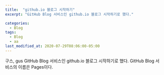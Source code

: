 ```yaml
---
title:  "github.io 블로그 시작하기"
excerpt: "GitHub Blog 서비스인 github.io 블로그 시작하기로 했다."

categories:
  - Blog
tags:
  - Blog
  - aa
last_modified_at: 2020-07-29T08:06:00-05:00
---
```


구스, gus
GitHub Blog 서비스인 github.io 블로그 시작하기로 했다.
GitHub Blog 서비스의 이름은 Pages이다.